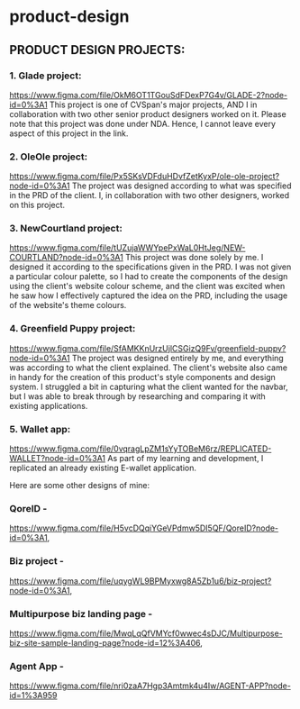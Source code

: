 # product-design

## PRODUCT DESIGN PROJECTS:
### 1. Glade project: 
https://www.figma.com/file/OkM6OT1TGouSdFDexP7G4v/GLADE-2?node-id=0%3A1 
This project is one of CVSpan's major projects, AND I in collaboration with two other senior product designers worked on it. Please note that this project was done under NDA. Hence, I cannot leave every aspect of this project in the link.
### 2.	OleOle project: 
https://www.figma.com/file/Px5SKsVDFduHDvfZetKyxP/ole-ole-project?node-id=0%3A1 
The project was designed according to what was specified in the PRD of the client. I, in collaboration with two other designers, worked on this project.
### 3.	NewCourtland project: 
https://www.figma.com/file/tUZujaWWYpePxWaL0HtJeg/NEW-COURTLAND?node-id=0%3A1
This project was done solely by me. I designed it according to the specifications given in the PRD. I was not given a particular colour palette, so I had to create the components of the design using the client's website colour scheme, and the client was excited when he saw how I effectively captured the idea on the PRD, including the usage of the website's theme colours.
### 4.	Greenfield Puppy project: 
https://www.figma.com/file/SfAMKKnUrzUjlCSGizQ9Fv/greenfield-puppy?node-id=0%3A1
The project was designed entirely by me, and everything was according to what the client explained. The client's website also came in handy for the creation of this product's style components and design system. I struggled a bit in capturing what the client wanted for the navbar, but I was able to break through by researching and comparing it with existing applications.
### 5.	Wallet app: 
https://www.figma.com/file/0vqragLpZM1sYyTOBeM6rz/REPLICATED-WALLET?node-id=0%3A1
As part of my learning and development, I replicated an already existing E-wallet application.

Here are some other designs of mine: 
### QoreID -
https://www.figma.com/file/H5vcDQqiYGeVPdmw5DI5QF/QoreID?node-id=0%3A1,
### Biz project -
https://www.figma.com/file/uqygWL9BPMyxwg8A5Zb1u6/biz-project?node-id=0%3A1, 
### Multipurpose biz landing page -
https://www.figma.com/file/MwqLqQfVMYcf0wwec4sDJC/Multipurpose-biz-site-sample-landing-page?node-id=12%3A406, 
### Agent App -
https://www.figma.com/file/nri0zaA7Hgp3Amtmk4u4Iw/AGENT-APP?node-id=1%3A959
